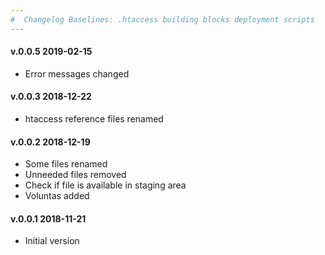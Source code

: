 ```yaml
---
#  Changelog Baselines: .htaccess building blocks deployment scripts
---
```

<h4>v.0.0.5 2019-02-15</h4>
<ul>
<li>Error messages changed </li>
</ul>

<h4>v.0.0.3 2018-12-22</h4>
<ul>
<li>htaccess reference files renamed</li>
</ul>

<h4>v.0.0.2 2018-12-19</h4>
<ul>
<li>Some files renamed</li>
<li>Unneeded files removed</li>
<li>Check if file is available in staging area</li>
<li>Voluntas added</li>
</ul>

<h4>v.0.0.1 2018-11-21</h4>
<ul>
<li>Initial version</li>
</ul>
